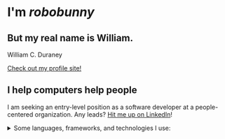 # I'm _robobunny_

## But my real name is William.

William C. Duraney

[Check out my profile site!](https://robobunny.surge.sh)

## I help computers help people

I am seeking an entry-level position as a software developer at a people-centered organization. Any leads? [Hit me up on LinkedIn](https://linkedin.com/in/william-duraney)!

<details>
  <summary>Some languages, frameworks, and technologies I use:</summary>
  
  - HTML5
  - CSS3
    - SASS / SCSS
  - Javascript
    - React.js
      - React Router
      - Redux (just started learning)
    - Node.js
    - Express.js
  - MongoDB
  - AWS (just started learning)
  - GoLang (Next on my list to start learning)

</details>
